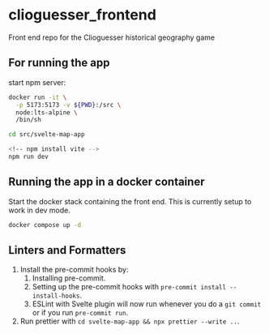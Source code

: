 # clioguesser_frontend

Front end repo for the Clioguesser historical geography game

## For running the app

start npm server:

```bash
docker run -it \
  -p 5173:5173 -v ${PWD}:/src \
  node:lts-alpine \
  /bin/sh

cd src/svelte-map-app

<!-- npm install vite -->
npm run dev
```

## Running the app in a docker container

Start the docker stack containing the front end. This is currently setup to work in dev mode.

```bash
docker compose up -d
```

## Linters and Formatters

1. Install the pre-commit hooks by:
   1. Installing pre-commit.
   1. Setting up the pre-commit hooks with `pre-commit install --install-hooks`.
   1. ESLint with Svelte plugin will now run whenever you do a `git commit` or if you run `pre-commit run`.
1. Run prettier with `cd svelte-map-app && npx prettier --write ..`.
